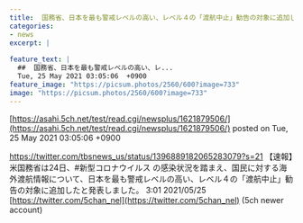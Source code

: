 ```yaml
---
title:  国務省、日本を最も警戒レベルの高い、レベル４の「渡航中止」勧告の対象に追加したと発表  
categories:
- news
excerpt: |
  
feature_text: |
  ##  国務省、日本を最も警戒レベルの高い、レ...
  Tue, 25 May 2021 03:05:06  +0900
feature_image: "https://picsum.photos/2560/600?image=733"
image: "https://picsum.photos/2560/600?image=733"
---
```


[https://asahi.5ch.net/test/read.cgi/newsplus/1621879506/](https://asahi.5ch.net/test/read.cgi/newsplus/1621879506/)
posted on Tue, 25 May 2021 03:05:06  +0900

<!--more-->

https://twitter.com/tbsnews_us/status/1396889182065283079?s=21 【速報】米国務省は24日、#新型コロナウイルス の感染状況を踏まえ、国民に対する海外渡航情報について、日本を最も警戒レベルの高い、レベル４の「渡航中止」勧告の対象に追加したと発表しました。 3:01 2021/05/25 [https://twitter.com/5chan_nel](https://twitter.com/5chan_nel) (5ch newer account)

